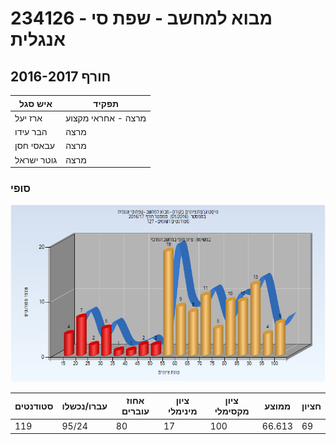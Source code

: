 # 234126 - מבוא למחשב - שפת סי אנגלית

## חורף 2016-2017

| איש סגל | תפקיד |
| ---- | ---- |
| ארז יעל | מרצה - אחראי מקצוע |
| הבר עידו | מרצה |
| עבאסי חסן | מרצה |
| גוטר ישראל | מרצה |

### סופי

![201601 Finals](201601/Finals.png)

| סטודנטים | עברו/נכשלו | אחוז עוברים | ציון מינימלי | ציון מקסימלי | ממוצע | חציון |
| ---- | ---- | ---- | ---- | ---- | ---- | ---- |
| 119 | 95/24 | 80 | 17 | 100 | 66.613 | 69 |

